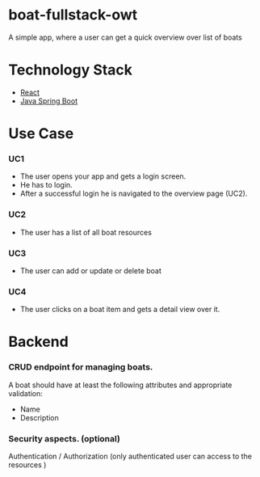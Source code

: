 # boat-fullstack-owt

A simple app, where a user can get a quick overview over list of boats

# Technology Stack
- [React](https://github.com/facebook/create-react-app)
- [Java Spring Boot](https://spring.io/projects/spring-boot)

# Use Case

### UC1

- The user opens your app and gets a login screen. 
- He has to login. 
- After a successful login he is navigated to the overview page (UC2).

### UC2
- The user has a list of all boat resources

### UC3
- The user can add or update or delete boat

### UC4
- The user clicks on a boat item and gets a detail view over it.

# Backend
### CRUD endpoint for managing boats. 
A boat should have at least the following attributes and
appropriate validation:

- Name
- Description

### Security aspects. (optional)

Authentication / Authorization (only authenticated user can access to the resources )